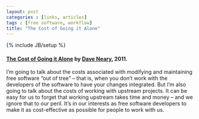 ```yaml
---
layout: post
categories : [links, articles]
tags : [free software, workflow]
title: "The Cost of Going it Alone"
---
```

{% include JB/setup %}

#### [The Cost of Going it Alone] by [Dave Neary], 2011.

I’m going to talk about the costs associated with modifying and maintaining free software “out of tree” – that is, when you don’t work with the developers of the software to have your changes integrated. But I’m also going to talk about the costs of working with upstream projects. It can be easy for us to forget that working upstream takes time and money – and we ignore that to our peril. It’s in our interests as free software developers to make it as cost-effective as possible for people to work with us.


[The Cost of Going it Alone]: http://blogs.gnome.org/bolsh/2011/09/01/the-cost-of-going-it-alone/
[Dave Neary]: http://dneary.free.fr/

